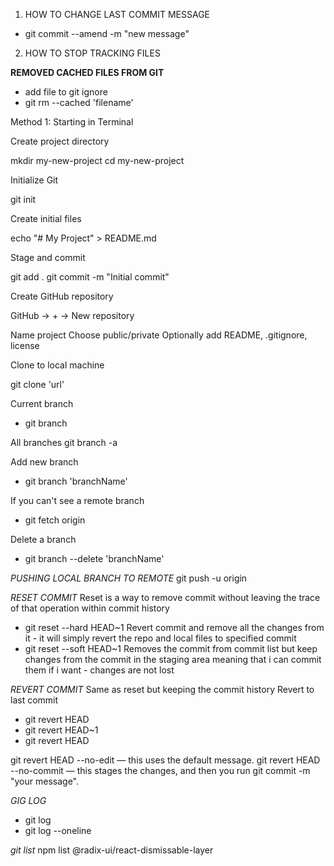 1. HOW TO CHANGE LAST COMMIT MESSAGE
- git commit --amend -m "new message"

2. HOW TO STOP TRACKING FILES

**REMOVED CACHED FILES FROM GIT**
- add file to git ignore
- git rm --cached 'filename'

Method 1: Starting in Terminal

Create project directory

mkdir my-new-project
cd my-new-project

Initialize Git

git init

Create initial files

echo "# My Project" > README.md

Stage and commit

git add .
git commit -m "Initial commit"

Create GitHub repository

GitHub → + → New repository


Name project
Choose public/private
Optionally add README, .gitignore, license

Clone to local machine

git clone 'url'

Current  branch
- git branch

All branches git branch -a

Add new branch 
- git branch 'branchName' 


If you can't see a remote branch
- git fetch origin 

Delete a branch
- git branch --delete 'branchName'


*PUSHING LOCAL BRANCH TO REMOTE*
git push -u origin <branch name>

*RESET COMMIT*
Reset is a way to remove commit without leaving the trace of that operation within commit history 

- git reset --hard HEAD~1
  Revert commit and remove all the changes from it - it will simply revert the repo and local files to specified commit
- git reset --soft HEAD~1
  Removes the commit from commit list but keep changes from the commit in the staging area meaning that i can commit 
  them if i want - changes are not lost 

*REVERT COMMIT*
Same as reset but keeping the commit history
Revert to last commit
- git revert HEAD 
- git revert HEAD~1
- git revert HEAD<commit hash>

git revert HEAD --no-edit — this uses the default message.
git revert HEAD --no-commit — this stages the changes, and then you run git commit -m "your message".

*GIG LOG*
- git log
- git log --oneline

*git list*
npm list @radix-ui/react-dismissable-layer
